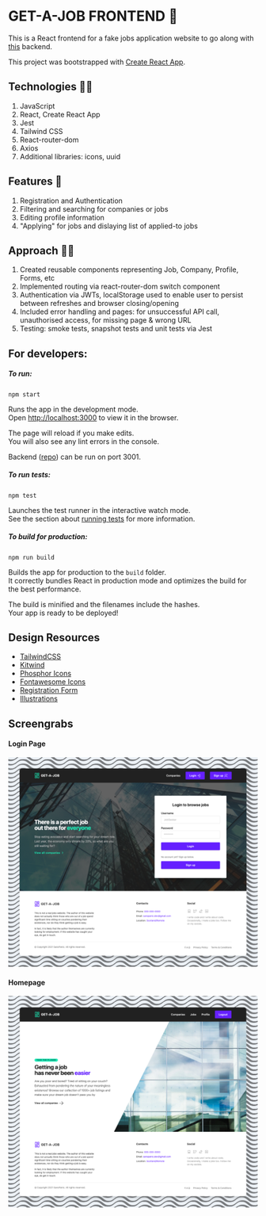 # GET-A-JOB FRONTEND :briefcase: 

This is a React frontend for a fake jobs application website to go along with [this](https://github.com/sanspanic/Jobly-Backend) backend.

This project was bootstrapped with [Create React App](https://github.com/facebook/create-react-app).

## Technologies :woman_scientist:

1. JavaScript
2. React, Create React App
3. Jest
4. Tailwind CSS
5. React-router-dom
6. Axios
7. Additional libraries: icons, uuid

## Features :palm_tree:

1. Registration and Authentication
2. Filtering and searching for companies or jobs
3. Editing profile information
4. "Applying" for jobs and dislaying list of applied-to jobs

## Approach :man_student:

1. Created reusable components representing Job, Company, Profile, Forms, etc
2. Implemented routing via react-router-dom switch component
3. Authentication via JWTs, localStorage used to enable user to persist between refreshes and browser closing/opening
4. Included error handling and pages: for unsuccessful API call, unauthorised access, for missing page & wrong URL
5. Testing: smoke tests, snapshot tests and unit tests via Jest


## For developers: 

##### To run: 

`npm start`

Runs the app in the development mode.\
Open [http://localhost:3000](http://localhost:3000) to view it in the browser.

The page will reload if you make edits.\
You will also see any lint errors in the console.

Backend ([repo](https://github.com/sanspanic/Jobly-Backend)) can be run on port 3001. 

##### To run tests: 

`npm test`

Launches the test runner in the interactive watch mode.\
See the section about [running tests](https://facebook.github.io/create-react-app/docs/running-tests) for more information.

##### To build for production: 

`npm run build`

Builds the app for production to the `build` folder.\
It correctly bundles React in production mode and optimizes the build for the best performance.

The build is minified and the filenames include the hashes.\
Your app is ready to be deployed!


## Design Resources 

* [TailwindCSS](https://tailwindcss.com/)
* [Kitwind](https://kitwind.io/)
* [Phosphor Icons](https://phosphoricons.com/)
* [Fontawesome Icons](https://fontawesome.com/)
* [Registration Form](https://tailwindcomponents.com/)
* [Illustrations](https://error404.fun/)

## Screengrabs
#### Login Page
![login](./public/README_imgs/login.png)
#### Homepage
![homepage](./public/README_imgs/homepage.png)
